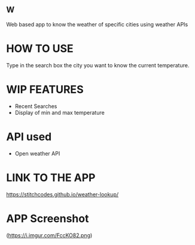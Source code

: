 ## W
Web based app to know the weather of specific cities using weather APIs

# HOW TO USE
Type in the search box the city you want to know the current temperature.

# WIP FEATURES
- Recent Searches
- Display of min and max temperature

# API used 
- Open weather API

# LINK TO THE APP
https://stitchcodes.github.io/weather-lookup/

# APP Screenshot
(https://i.imgur.com/FccKO82.png)
